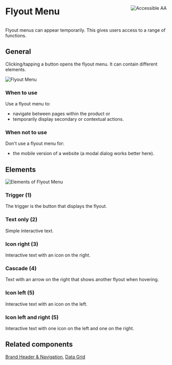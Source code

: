<div style="display: inline-flex; align-items: center; justify-content: space-between; width: 100%;">
    <h1>Flyout Menu</h1>
    <img src="assets/aa.png" alt="Accessible AA" />
</div>

Flyout menus can appear temporarily. This gives users access to a range of functions.

## General

Clicking/tapping a button opens the flyout menu. It can contain different elements.

![Flyout Menu](assets/3_components/flyout-menu/Flyout_Menu.png)

### When to use

Use a flyout menu to:

- navigate between pages within the product or
- temporarily display secondary or contextual actions.

### When not to use

Don't use a flyout menu for:

- the mobile version of a website (a modal dialog works better here).

## Elements

![Elements of Flyout Menu](assets/3_components/flyout-menu/Flyout_Menu_Elements.png)

### Trigger (1)

The trigger is the button that displays the flyout.

### Text only (2)

Simple interactive text.

### Icon right (3)

Interactive text with an icon on the right.

### Cascade (4)

Text with an arrow on the right that shows another flyout when hovering.

### Icon left (5)

Interactive text with an icon on the left.

### Icon left and right (5)

Interactive text with one icon on the left and one on the right.

## Related components

[Brand Header & Navigation](?path=/story/components-brand-header-navigation), [Data Grid](?path=/story/beta-components-data-grid)
